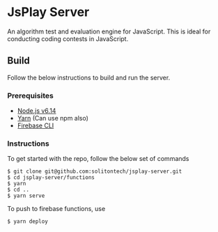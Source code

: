 # JsPlay Server

An algorithm test and evaluation engine for JavaScript. This is ideal for conducting coding contests in JavaScript.

## Build

Follow the below instructions to build and run the server.

### Prerequisites

 - [Node.js v6.14](https://nodejs.org/en/blog/release/v6.14.0/)
 - [Yarn](https://yarnpkg.com/lang/en/docs/install/) (Can use npm also)
 - [Firebase CLI](https://firebase.google.com/docs/cli/)

### Instructions

To get started with the repo, follow the below set of commands
```
$ git clone git@github.com:solitontech/jsplay-server.git
$ cd jsplay-server/functions
$ yarn
$ cd ..
$ yarn serve
```

To push to firebase functions, use

```
$ yarn deploy
```
